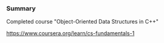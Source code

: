 ### Summary

Completed course "Object-Oriented Data Structures in C++" 

https://www.coursera.org/learn/cs-fundamentals-1


